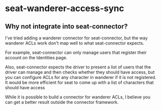 # seat-wanderer-access-sync

## Why not integrate into seat-connector?
I've tried adding a wanderer connector for seat-connector, but the way wanderer ACLs work don't map well to what seat-connector expects.

For example, seat-connector can only manage users that register their account on the Identities page.

Also, seat-connector expects the driver to present a list of users that the driver can manage and then checks whether they should have access, but you can configure ACLs for any character in wanderer if it is not registered.
It would be more efficient for seat to come up with a list of characters that should have access

While it is possible to build a connector for wanderer ACLs, I believe you can get a better result outside the connector framework.